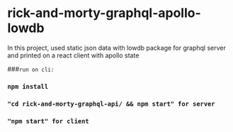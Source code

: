 # rick-and-morty-graphql-apollo-lowdb

In this project, used static json data with lowdb package for graphql server and printed on a react client with apollo state

###`run on cli:`
### `npm install`
### `"cd rick-and-morty-graphql-api/ && npm start" for server` 
### `"npm start" for client`

